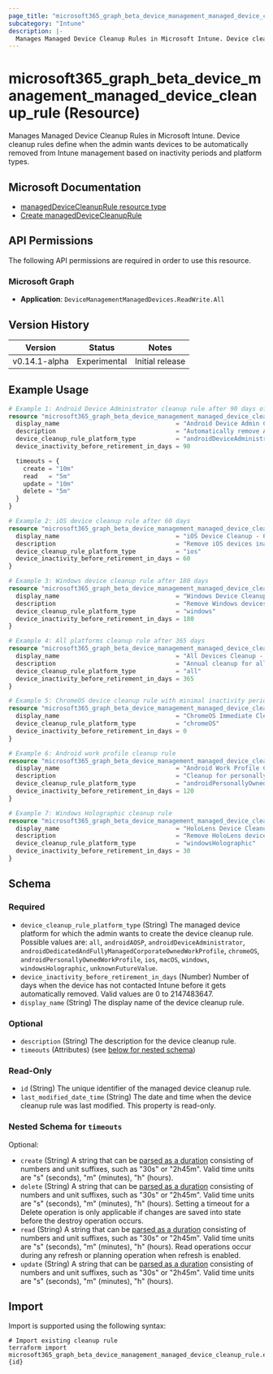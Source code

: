 ```yaml
---
page_title: "microsoft365_graph_beta_device_management_managed_device_cleanup_rule Resource - terraform-provider-microsoft365"
subcategory: "Intune"
description: |-
  Manages Managed Device Cleanup Rules in Microsoft Intune. Device cleanup rules define when the admin wants devices to be automatically removed from Intune management based on inactivity periods and platform types.
---
```


# microsoft365_graph_beta_device_management_managed_device_cleanup_rule (Resource)

Manages Managed Device Cleanup Rules in Microsoft Intune. Device cleanup rules define when the admin wants devices to be automatically removed from Intune management based on inactivity periods and platform types.

## Microsoft Documentation

- [managedDeviceCleanupRule resource type](https://learn.microsoft.com/en-us/graph/api/resources/intune-devices-manageddevicecleanuprule?view=graph-rest-beta)
- [Create managedDeviceCleanupRule](https://learn.microsoft.com/en-us/graph/api/intune-devices-manageddevicecleanuprule-create?view=graph-rest-beta)

## API Permissions

The following API permissions are required in order to use this resource.

### Microsoft Graph

- **Application**: `DeviceManagementManagedDevices.ReadWrite.All`

## Version History

| Version | Status | Notes |
|---------|--------|-------|
| v0.14.1-alpha | Experimental | Initial release |

## Example Usage

```terraform
# Example 1: Android Device Administrator cleanup rule after 90 days of inactivity
resource "microsoft365_graph_beta_device_management_managed_device_cleanup_rule" "android_da_cleanup" {
  display_name                                = "Android Device Admin Cleanup - 90 Days"
  description                                 = "Automatically remove Android Device Administrator devices that haven't contacted Intune for 90 days"
  device_cleanup_rule_platform_type           = "androidDeviceAdministrator"
  device_inactivity_before_retirement_in_days = 90

  timeouts = {
    create = "10m"
    read   = "5m"
    update = "10m"
    delete = "5m"
  }
}

# Example 2: iOS device cleanup rule after 60 days
resource "microsoft365_graph_beta_device_management_managed_device_cleanup_rule" "ios_cleanup" {
  display_name                                = "iOS Device Cleanup - 60 Days"
  description                                 = "Remove iOS devices inactive for 60 days"
  device_cleanup_rule_platform_type           = "ios"
  device_inactivity_before_retirement_in_days = 60
}

# Example 3: Windows device cleanup rule after 180 days
resource "microsoft365_graph_beta_device_management_managed_device_cleanup_rule" "windows_cleanup" {
  display_name                                = "Windows Device Cleanup - 180 Days"
  description                                 = "Remove Windows devices that haven't synced for 6 months"
  device_cleanup_rule_platform_type           = "windows"
  device_inactivity_before_retirement_in_days = 180
}

# Example 4: All platforms cleanup rule after 365 days
resource "microsoft365_graph_beta_device_management_managed_device_cleanup_rule" "all_platforms_cleanup" {
  display_name                                = "All Devices Cleanup - 1 Year"
  description                                 = "Annual cleanup for all device types"
  device_cleanup_rule_platform_type           = "all"
  device_inactivity_before_retirement_in_days = 365
}

# Example 5: ChromeOS device cleanup rule with minimal inactivity period
resource "microsoft365_graph_beta_device_management_managed_device_cleanup_rule" "chromeos_immediate" {
  display_name                                = "ChromeOS Immediate Cleanup"
  device_cleanup_rule_platform_type           = "chromeOS"
  device_inactivity_before_retirement_in_days = 0
}

# Example 6: Android work profile cleanup rule
resource "microsoft365_graph_beta_device_management_managed_device_cleanup_rule" "android_work_profile" {
  display_name                                = "Android Work Profile Cleanup"
  description                                 = "Cleanup for personally owned devices with work profiles"
  device_cleanup_rule_platform_type           = "androidPersonallyOwnedWorkProfile"
  device_inactivity_before_retirement_in_days = 120
}

# Example 7: Windows Holographic cleanup rule
resource "microsoft365_graph_beta_device_management_managed_device_cleanup_rule" "hololens_cleanup" {
  display_name                                = "HoloLens Device Cleanup"
  description                                 = "Remove HoloLens devices after extended inactivity"
  device_cleanup_rule_platform_type           = "windowsHolographic"
  device_inactivity_before_retirement_in_days = 30
}
```

<!-- schema generated by tfplugindocs -->
## Schema

### Required

- `device_cleanup_rule_platform_type` (String) The managed device platform for which the admin wants to create the device cleanup rule. Possible values are: `all`, `androidAOSP`, `androidDeviceAdministrator`, `androidDedicatedAndFullyManagedCorporateOwnedWorkProfile`, `chromeOS`, `androidPersonallyOwnedWorkProfile`, `ios`, `macOS`, `windows`, `windowsHolographic`, `unknownFutureValue`.
- `device_inactivity_before_retirement_in_days` (Number) Number of days when the device has not contacted Intune before it gets automatically removed. Valid values are 0 to 2147483647.
- `display_name` (String) The display name of the device cleanup rule.

### Optional

- `description` (String) The description for the device cleanup rule.
- `timeouts` (Attributes) (see [below for nested schema](#nestedatt--timeouts))

### Read-Only

- `id` (String) The unique identifier of the managed device cleanup rule.
- `last_modified_date_time` (String) The date and time when the device cleanup rule was last modified. This property is read-only.

<a id="nestedatt--timeouts"></a>
### Nested Schema for `timeouts`

Optional:

- `create` (String) A string that can be [parsed as a duration](https://pkg.go.dev/time#ParseDuration) consisting of numbers and unit suffixes, such as "30s" or "2h45m". Valid time units are "s" (seconds), "m" (minutes), "h" (hours).
- `delete` (String) A string that can be [parsed as a duration](https://pkg.go.dev/time#ParseDuration) consisting of numbers and unit suffixes, such as "30s" or "2h45m". Valid time units are "s" (seconds), "m" (minutes), "h" (hours). Setting a timeout for a Delete operation is only applicable if changes are saved into state before the destroy operation occurs.
- `read` (String) A string that can be [parsed as a duration](https://pkg.go.dev/time#ParseDuration) consisting of numbers and unit suffixes, such as "30s" or "2h45m". Valid time units are "s" (seconds), "m" (minutes), "h" (hours). Read operations occur during any refresh or planning operation when refresh is enabled.
- `update` (String) A string that can be [parsed as a duration](https://pkg.go.dev/time#ParseDuration) consisting of numbers and unit suffixes, such as "30s" or "2h45m". Valid time units are "s" (seconds), "m" (minutes), "h" (hours).

## Import

Import is supported using the following syntax:

```shell
# Import existing cleanup rule
terraform import microsoft365_graph_beta_device_management_managed_device_cleanup_rule.example {id}
```